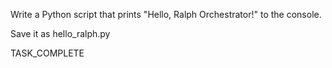 Write a Python script that prints "Hello, Ralph Orchestrator!" to the console.

Save it as hello_ralph.py

TASK_COMPLETE